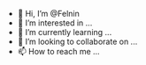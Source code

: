 - 👋 Hi, I’m @Felnin
- 👀 I’m interested in ...
- 🌱 I’m currently learning ...
- 💞️ I’m looking to collaborate on ...
- 📫 How to reach me ...

<!---
Felnin/Felnin is a ✨ special ✨ repository because its `README.md` (this file) appears on your GitHub profile.
You can click the Preview link to take a look at your changes.
--->
